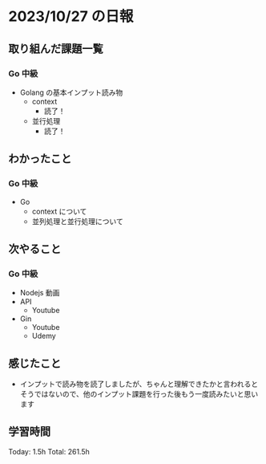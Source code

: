 # 2023/10/27 の日報

## 取り組んだ課題一覧

### Go 中級

- Golang の基本インプット読み物
  - context
    - 読了！
  - 並行処理
    - 読了！

## わかったこと

### Go 中級

- Go
  - context について
  - 並列処理と並行処理について

## 次やること

### Go 中級

- Nodejs 動画
- API
  - Youtube
- Gin
  - Youtube
  - Udemy

## 感じたこと

- インプットで読み物を読了しましたが、ちゃんと理解できたかと言われるとそうではないので、他のインプット課題を行った後もう一度読みたいと思います

## 学習時間

Today: 1.5h
Total: 261.5h
